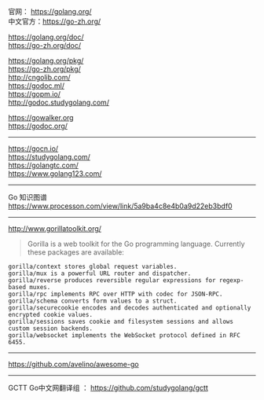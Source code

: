 官网： https://golang.org/  
中文官方：https://go-zh.org/  


https://golang.org/doc/  
https://go-zh.org/doc/  


https://golang.org/pkg/  
https://go-zh.org/pkg/  
http://cngolib.com/  
https://godoc.ml/  
https://gopm.io/  
http://godoc.studygolang.com/


https://gowalker.org  
https://godoc.org/  

---  

https://gocn.io/  
https://studygolang.com/  
https://golangtc.com/  
https://www.golang123.com/  

---

Go 知识图谱 https://www.processon.com/view/link/5a9ba4c8e4b0a9d22eb3bdf0

---

http://www.gorillatoolkit.org/  
> Gorilla is a web toolkit for the Go programming language. Currently these packages are available:
```
gorilla/context stores global request variables.
gorilla/mux is a powerful URL router and dispatcher.
gorilla/reverse produces reversible regular expressions for regexp-based muxes.
gorilla/rpc implements RPC over HTTP with codec for JSON-RPC.
gorilla/schema converts form values to a struct.
gorilla/securecookie encodes and decodes authenticated and optionally encrypted cookie values.
gorilla/sessions saves cookie and filesystem sessions and allows custom session backends.
gorilla/websocket implements the WebSocket protocol defined in RFC 6455.
```


---  

https://github.com/avelino/awesome-go

---  


GCTT Go中文网翻译组 ： https://github.com/studygolang/gctt  


